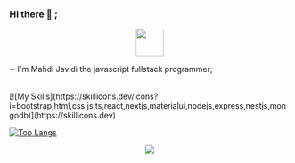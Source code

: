 <!--START_SECTION:waka-->
### Hi there 👋 ;

<p align="center"><img width="50px" height="50px" src="https://simpleicons.org/icons/darkreader.svg"></p>

➖ I'm Mahdi Javidi the javascript fullstack programmer;
<br/>
<br/>
</p>
[![My Skills](https://skillicons.dev/icons?i=bootstrap,html,css,js,ts,react,nextjs,materialui,nodejs,express,nestjs,mongodb)](https://skillicons.dev)


[![Top Langs](https://github-readme-stats.vercel.app/api/top-langs/?username=mahdijz5&theme=transparent)](https://github.com/anuraghazra/github-readme-stats)
<p align="center">
<img src="https://wakatime.com/share/@4fc19513-7965-4ea1-8a3d-545f0f388b80/c64f0b0a-02e4-481e-b115-fa835181d1aa.svg](https://wakatime.com/share/@4fc19513-7965-4ea1-8a3d-545f0f388b80/42318d6d-c535-4b29-a911-6c22cfbde613.svg"/>
</p>
<!--END_SECTION:waka-->
